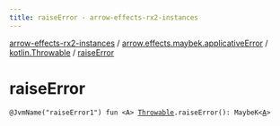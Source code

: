 ```yaml
---
title: raiseError - arrow-effects-rx2-instances
---
```


[arrow-effects-rx2-instances](../../index.html) / [arrow.effects.maybek.applicativeError](../index.html) / [kotlin.Throwable](index.html) / [raiseError](./raise-error.html)

# raiseError

`@JvmName("raiseError1") fun <A> `[`Throwable`](https://kotlinlang.org/api/latest/jvm/stdlib/kotlin/-throwable/index.html)`.raiseError(): MaybeK<`[`A`](raise-error.html#A)`>`